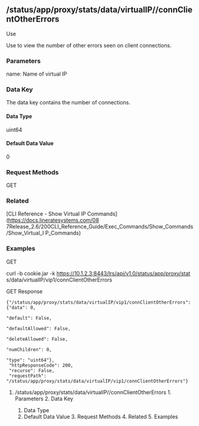 ## /status/app/proxy/stats/data/virtualIP/<name>/connClientOtherErrors

Use

Use to view the number of other errors seen on client connections.

### Parameters

name: Name of virtual IP

### Data Key

The data key contains the number of connections.

#### Data Type

uint64

#### Default Data Value

0

### Request Methods

GET

### Related

[CLI Reference - Show Virtual IP Commands](https://docs.lineratesystems.com/08
7Release_2.6/200CLI_Reference_Guide/Exec_Commands/Show_Commands/Show_Virtual_I
P_Commands)

### Examples

GET

curl -b cookie.jar -k https://10.1.2.3:8443/lrs/api/v1.0/status/app/proxy/stat
s/data/virtualIP/vip1/connClientOtherErrors

GET Response

    
    {"/status/app/proxy/stats/data/virtualIP/vip1/connClientOtherErrors": {"data": 0,
                                                                              "default": False,
                                                                              "defaultAllowed": False,
                                                                              "deleteAllowed": False,
                                                                              "numChildren": 0,
                                                                              "type": "uint64"},
     "httpResponseCode": 200,
     "recurse": False,
     "requestPath": "/status/app/proxy/stats/data/virtualIP/vip1/connClientOtherErrors"}
    

  1. /status/app/proxy/stats/data/virtualIP/<name>/connClientOtherErrors
    1. Parameters
    2. Data Key
      1. Data Type
      2. Default Data Value
    3. Request Methods
    4. Related
    5. Examples

